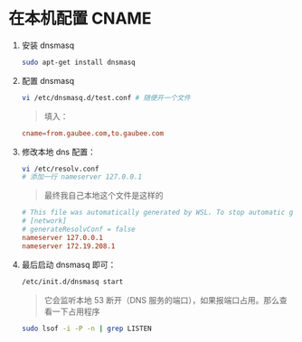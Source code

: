 # 在本机配置 CNAME

1. 安装 dnsmasq

   ```bash
   sudo apt-get install dnsmasq
   ```

1. 配置 dnsmasq

   ```bash
   vi /etc/dnsmasq.d/test.conf # 随便开一个文件
   ```

   > 填入：

   ```conf
   cname=from.gaubee.com,to.gaubee.com
   ```

1. 修改本地 dns 配置：

   ```bash
   vi /etc/resolv.conf
   # 添加一行 nameserver 127.0.0.1
   ```

   > 最终我自己本地这个文件是这样的

   ```conf
   # This file was automatically generated by WSL. To stop automatic generation of this file, add the following entry to /etc/wsl.conf:
   # [network]
   # generateResolvConf = false
   nameserver 127.0.0.1
   nameserver 172.19.208.1
   ```

1. 最后启动 dnsmasq 即可：

   ```bash
   /etc/init.d/dnsmasq start
   ```

   > 它会监听本地 53 断开（DNS 服务的端口），如果报端口占用。那么查看一下占用程序

   ```bash
   sudo lsof -i -P -n | grep LISTEN
   ```
